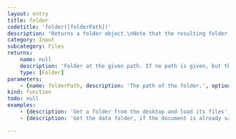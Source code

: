 ```yaml
---
layout: entry
title: folder
codetitle: 'folder([folderPath])'
description: "Returns a folder object.\nNote that the resulting folder object can either refer to an already existing folder or if the folder does not exist, it can create a preliminary \"virtual\" folder that refers to a folder that could be created later."
category: Input
subcategory: Files
returns:
    name: null
    description: 'Folder at the given path. If no path is given, but the document is already saved, the document''s data folder will be returned.'
    type: [Folder]
parameters:
    - {name: folderPath, description: 'The path of the folder.', optional: true, type: [String]}
kind: function
todo: null
examples:
    - {description: 'Get a folder from the desktop and load its files', code: "var myImageFolder = folder(\"~/Desktop/myImages/\");\nvar myImageFiles = files(myImageFolder);"}
    - {description: 'Get the data folder, if the document is already saved', code: 'var myDataFolder = folder();'}

---
```

